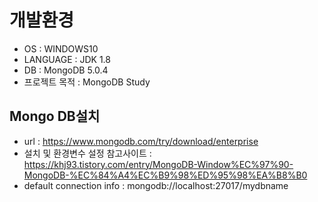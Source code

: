 # 개발환경
- OS : WINDOWS10
- LANGUAGE : JDK 1.8
- DB : MongoDB 5.0.4
- 프로젝트 목적 : MongoDB Study

## Mongo DB설치
- url : https://www.mongodb.com/try/download/enterprise
- 설치 및 환경변수 설정 참고사이트 : https://khj93.tistory.com/entry/MongoDB-Window%EC%97%90-MongoDB-%EC%84%A4%EC%B9%98%ED%95%98%EA%B8%B0
- default connection info : mongodb://localhost:27017/mydbname